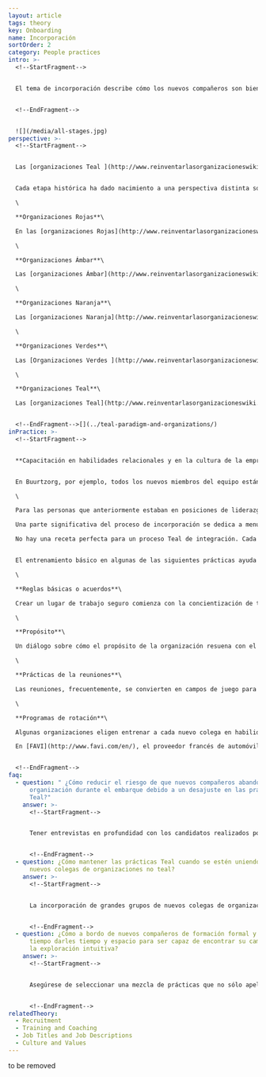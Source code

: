 ```yaml
---
layout: article
tags: theory
key: Onboarding
name: Incorporación
sortOrder: 2
category: People practices
intro: >-
  <!--StartFragment-->


  El tema de incorporación describe cómo los nuevos compañeros son bienvenidos y apoyados cuando se unen a una organización. Cubre actividades de capacitación y programas de rotación para ayudar a los nuevos integrantes a integrarse exitosamente en la organización y su cultura.


  <!--EndFragment-->


  ![](/media/all-stages.jpg)
perspective: >-
  <!--StartFragment-->


  Las [organizaciones Teal ](http://www.reinventarlasorganizacioneswiki.com/index.php?title=El_Paradigma_Teal_y_las_organizaciones "El Paradigma Teal y las organizaciones")invierten mucho tiempo en dar la bienvenida y entrenar a nuevos colegas. Esto a menudo incluye el aprendizaje de nuevas habilidades relacionales, la comprensión de lo que la autogestión significa en la práctica y pasar por un programa de rotación. Estos programas enseñan habilidades comunes y brindan una oportunidad para que nuevos colegas conozcan a una amplia gama de personas.


  Cada etapa histórica ha dado nacimiento a una perspectiva distinta sobre el embarque, ya prácticas muy diferentes:\

  \

  **Organizaciones Rojas**\

  En las [organizaciones Rojas](http://www.reinventarlasorganizacioneswiki.com/index.php?title=El_paradigma_Rojo_y_las_Organizaciones "El paradigma Rojo y las Organizaciones"), los líderes ejercen continuamente su poder para mantener el control. A menudo se rodean de miembros de la familia y asesores de confianza, comprando su lealtad compartiendo el botín. El proceso de incorporación normalmente implica un ritual de lealtad al líder. Historias míticas del poder de los líderes circulan y son parte del proceso de integración.\

  \

  **Organizaciones Ámbar**\

  Las [organizaciones Ámbar](http://www.reinventarlasorganizacioneswiki.com/index.php?title=El_Paradigma_%C3%81mbar_y_las_Organizaciones "El Paradigma Ámbar y las Organizaciones") valoran el orden y la previsibilidad. Todos tienen su lugar en una jerarquía que tiene roles claramente definidos y responsabilidades. La incorporación consiste en aprender los requisitos del trabajo y las expectativas que vienen con él. Esto a menudo significa poner las necesidades personales y los sentimientos a un lado en favor de la organización. Se espera que las personas sigan las reglas y permanezcan en su "caja".\

  \

  **Organizaciones Naranja**\

  Las [organizaciones Naranja](http://www.reinventarlasorganizacioneswiki.com/index.php?title=El_Paradigma_Naranja_y_las_Organizaciones "El Paradigma Naranja y las Organizaciones") se caracterizan por la competencia y la motivación de logro. La innovación es la clave para seguir adelante. El proceso de incorporación es a menudo funcional. La gente puede recibir algunos folletos sobre la historia de la compañía, la declaración de la misión y los valores, o puede haber una sesión de dos horas donde un líder de alto nivel habla sobre estos temas. Pero sobre todo, los primeros pasos son a menudo mundanos: hay papeles para firmar, un escritorio y un ordenador que encontrar, y una contraseña para asignar para acceder a la red de la empresa. Una vez listo, el nuevo empleado debe tratar de crear algo de tiempo en la agenda de su supervisor para obtener alguna orientación sobre qué hacer.\

  \

  **Organizaciones Verdes**\

  Las [Organizaciones Verdes ](http://www.reinventarlasorganizacioneswiki.com/index.php?title=El_Paradigma_Verde_y_las_Organizaciones "El Paradigma Verde y las Organizaciones")se enfocan en la cultura y el empoderamiento para alentar la motivación de los empleados. Enseñar el enfoque y las habilidades del liderazgo de servicio es un aspecto significativo de la incorporación para los gerentes. Los gerentes, a su vez, juegan un papel importante en dar la bienvenida a los recién llegados a la organización y ayudarlos a entender la cultura. La incorporación es a menudo sobre como construir la comunidad y el conocimiento de la nueva familia de una manera abierta.\

  \

  **Organizaciones Teal**\

  Las [organizaciones Teal](http://www.reinventarlasorganizacioneswiki.com/index.php?title=El_Paradigma_Teal_y_las_organizaciones "El Paradigma Teal y las organizaciones") invierten mucho tiempo en dar la bienvenida y entrenar a nuevos colegas. Esto a menudo incluye el aprendizaje de nuevas habilidades relacionales, la comprensión de lo que la autogestión significa en la práctica y pasar por un programa de rotación. Estos programas enseñan habilidades comunes y proporcionan una oportunidad para que los nuevos colegas conozcan a una amplia gama de personas. Los recién llegados también se introducen en las prácticas de autogestión, plenitud y propósito evolutivo. Se les invita a considerar su vocación y sus talentos en relación con el propósito de la organización y sus actividades.


  <!--EndFragment-->[](../teal-paradigm-and-organizations/)
inPractice: >-
  <!--StartFragment-->


  **Capacitación en habilidades relacionales y en la cultura de la empresa** Las [organizaciones Teal](http://www.reinventarlasorganizacioneswiki.com/index.php?title=El_Paradigma_Teal_y_las_organizaciones "El Paradigma Teal y las organizaciones") invierten mucho tiempo y energía dando la bienvenida a nuevos colegas. Los primeros días y semanas son fundamentales para ayudarles a entender su nuevo y a menudo muy diferente lugar de trabajo. En el corazón del proceso de incorporación es una forma de entrenamiento que ayuda a los colegas a entender y navegar el nuevo entorno al que se unieron.


  En Buurtzorg, por ejemplo, todos los nuevos miembros del equipo están entrenados en la resolución de problemas y las prácticas de reunión, para que puedan operar en un equipo sin un jefe a cargo. Todas las nuevas contrataciones en [Heiligenfeld](https://www.heiligenfeld.com/) pasan por seis módulos de formación que incluyen temas como "auto-dominio" y "lidiar con el fracaso". Todos los nuevos reclutas de [Morning Star ](http://www.morningstarco.com/)asisten a un seminario sobre los fundamentos de la [autogestión](http://www.reinventarlasorganizacioneswiki.com/index.php?title=Autogesti%C3%B3n "Autogestión").\

  \

  Para las personas que anteriormente estaban en posiciones de liderazgo, la transición puede ser particularmente difícil. Tienen que aprender a hacer las cosas sin recurrir al mando y al control.\

  Una parte significativa del proceso de incorporación se dedica a menudo a la comprensión del concepto de[propósito evolutivo](http://www.reinventarlasorganizacioneswiki.com/index.php?title=Prop%C3%B3sito_Evolutivo "Propósito Evolutivo"). Se alienta a los nuevos empleados a expresar su vocación personal para ver cómo resuena con el propósito de la organización y para aprender cómo pueden apoyarse y alimentarse mutuamente.\

  No hay una receta perfecta para un proceso Teal de integración. Cada organización elige una gama de actividades que apuntan a enseñar nuevas habilidades y, en el proceso, tocar el corazón y el alma de los que se unen. Una buena manera de desarrollar un proceso de incorporación es pedir a los empleados, especialmente a los nuevos, que co-creen su propio programa y actividades.


  El entrenamiento básico en algunas de las siguientes prácticas ayuda a nuevos colegas que empiezan en una organización Teal.\

  \

  **Reglas básicas o acuerdos**\

  Crear un lugar de trabajo seguro comienza con la concientización de todo el mundo de las palabras y acciones que crean o socavan un ambiente de trabajo seguro. Las organizaciones Teal dedican mucho tiempo y energía a capacitar a todos en una serie de reglas básicas o acuerdos que apoyan una colaboración saludable y productiva. Estas reglas básicas son una aplicación tangible de la [cultura y los valores](http://www.reinventarlasorganizacioneswiki.com/index.php?title=Cultura_y_Valores "Cultura y Valores") de la organización. Varias de las organizaciones terminan escribiendo esto en un documento. Por supuesto, se necesita más que un documento para traer valores a la vida. Muchas de las organizaciones Teal que han colaborado en la investigación han elegido comenzar desde el principio: todos los nuevos reclutas son invitados a una sesión de formación sobre los valores de la empresa y las reglas básicas, lo que ayuda a crear referencias comunes y un lenguaje común en toda la organización . Estas reglas básicas y valores son revisados regularmente para asegurar que reflejan mejor y sirven al propósito evolutivo de la organización.\

  \

  **Propósito**\

  Un diálogo sobre cómo el propósito de la organización resuena con el llamado personal de los nuevos compañeros puede ser una gran introducción mutua. Las [organizaciones Teal ](http://www.reinventarlasorganizacioneswiki.com/index.php?title=El_Paradigma_Teal_y_las_organizaciones "El Paradigma Teal y las organizaciones")se ven teniendo una vida y un sentido de dirección propio. En lugar de tratar de predecir y controlar el futuro, los miembros de la organización están invitados a escuchar y entender lo que la organización quiere llegar a ser. Al comprender el propósito evolutivo, pueden ver cómo pueden contribuir a él mientras cumplen su propio llamado personal. Algunos fundadores y CEOs -como Jos de Blok en Buurtzorg y Yvon Chouinard en Patagonia- encuentran este módulo tan significativo que deciden participar en todas las sesiones.\

  \

  **Prácticas de la reuniones**\

  Las reuniones, frecuentemente, se convierten en campos de juego para los egos, empujando a las almas a la clandestinidad. Por esa razón, casi todas las organizaciones Teal investigadas han instituido prácticas específicas de reunión para ayudar a los participantes a mantener sus egos bajo observación e interactuar entre sí desde una postura de plenitud. Para las nuevas contrataciones, es importante conocer prácticas como momentos de silencio y toma de decisiones estructuradas. Esto les permite contribuir a reuniones productivas.\

  \

  **Programas de rotación**\

  Algunas organizaciones eligen entrenar a cada nuevo colega en habilidades de la línea del frente de batalla. El objetivo es construir relaciones con otros empleados en toda la compañía y crear comprensión de cómo opera la compañía. Este entendimiento permite a las personas desarrollar nuevas ideas y sugerencias de manera más efectiva.\

  En [FAVI](http://www.favi.com/en/), el proveedor francés de automóviles, todos los ingenieros y trabajadores administrativos han sido entrenados para operar al menos una máquina en la planta. Esto construye la comunidad y permite que todos ayuden en la planta cuando la demanda es alta. En [Sun Hydraulics](http://www.sunhydraulics.com/), todas las nuevas contrataciones comienzan con un "tour de fabricación", sin importar cuál será su papel futuro. Este enfoque genera comprensión y un sentido de comunidad en toda la organización. No es raro que la gente asuma un papel diferente al que fueron contratados después de este proceso.


  <!--EndFragment-->
faq:
  - question: " ¿Cómo reducir el riesgo de que nuevos compañeros abandonen la
      organización durante el embarque debido a un desajuste en las prácticas
      Teal?"
    answer: >-
      <!--StartFragment-->


      Tener entrevistas en profundidad con los candidatos realizados por futuros colegas y centrarse en el ajuste con el propósito de la organización y las[prácticas de autogestión](http://www.reinventarlasorganizacioneswiki.com/index.php?title=Autogesti%C3%B3n "Autogestión"), [la plenitud y](http://www.reinventarlasorganizacioneswiki.com/index.php?title=Plenitud "Plenitud") el[propósito evolutivo](http://www.reinventarlasorganizacioneswiki.com/index.php?title=Prop%C3%B3sito_Evolutivo "Propósito Evolutivo"). Preste especial atención a los candidatos que antes ocupaban altos cargos en otras organizaciones. Las tasas de rotación son altas dentro de este grupo, lo que se ilustra en el siguiente ejemplo: Paul Green Jr., quien dirige el Self-Management Institute de [Morning Star](http://www.morningstarco.com/), estima que cerca del 50 por ciento de las personas que anteriormente tenían altos cargos en otras organizaciones (VP o niveles superiores) terminan dejando la organización después de un año o dos "porque tienen una dificultad para adaptarse a un sistema donde no pueden jugar a Dios “.


      <!--EndFragment-->
  - question: ¿Cómo mantener las prácticas Teal cuando se estén uniendo muchos
      nuevos colegas de organizaciones no teal?
    answer: >-
      <!--StartFragment-->


      La incorporación de grandes grupos de nuevos colegas de organizaciones no Teal puede resultar en tensiones. La mejor manera de evitar las tensiones disruptiva es tener una incorporación constante de nuevos colegas y evitar grupos muy grandes de gente nueva a la vez.


      <!--EndFragment-->
  - question: ¿Cómo a bordo de nuevos compañeros de formación formal y al mismo
      tiempo darles tiempo y espacio para ser capaz de encontrar su camino por
      la exploración intuitiva?
    answer: >-
      <!--StartFragment-->


      Asegúrese de seleccionar una mezcla de prácticas que no sólo apelen a lo racional, sino también que toquen el corazón y el alma de los nuevos colegas. Además, puede considerar invitarlos a crear su programa de integración.


      <!--EndFragment-->
relatedTheory:
  - Recruitment
  - Training and Coaching
  - Job Titles and Job Descriptions
  - Culture and Values
---
```

to be removed
